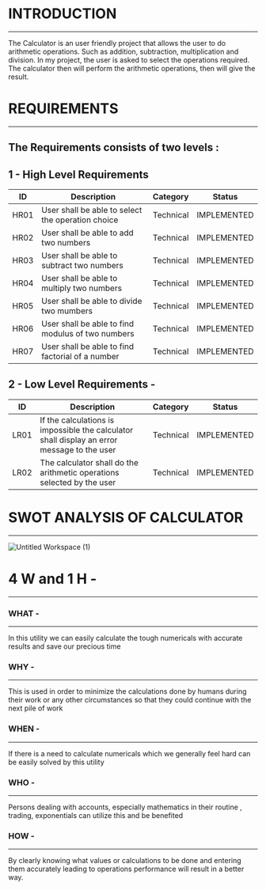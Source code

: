 # INTRODUCTION 
---------------------------------------------------------------------------------------------------------------------------------------------------------------------------------

The Calculator is an user friendly project that allows the user to do arithmetic operations. Such as addition, subtraction, multiplication and division. In my project, the user is asked to select the operations required. The calculator then will perform the arithmetic operations, then will give the result.

# REQUIREMENTS 
---------------------------------------------------------------------------------------------------------------------------------------------------------------------------------

The Requirements consists of two levels :
---------------------------------------------------------------------------------------------------------------------------------------------------------------------------------
 1 - High Level Requirements 
 --------------------------------------------------------------------------------------------------------------------------------------------------------------------------------

| ID | Description | 	Category | Status |
|------|---------------------------------------------------|-----------|-------------|
| HR01 | User shall be able to select the operation choice | Technical | IMPLEMENTED |
| HR02 | User shall be able to add two numbers             | Technical | IMPLEMENTED |
| HR03 | User shall be able to subtract two numbers        | Technical | IMPLEMENTED |
| HR04 | User shall be able to multiply two numbers        | Technical | IMPLEMENTED |
| HR05 | User shall be able to divide two mumbers          | Technical | IMPLEMENTED |
| HR06 | User shall be able to find modulus of two numbers | Technical | IMPLEMENTED |
| HR07 | User shall be able to find factorial of a number  | Technical | IMPLEMENTED |

2 - Low Level Requirements -
---------------------------------------------------------------------------------------------------------------------------------------------------------------------------------

| ID | Description | Category | Status |
|------|---------------------------------------------------------------------------------------------|-----------|-------------|
| LR01 | If the calculations is impossible the calculator shall display an error message to the user | Technical | IMPLEMENTED |
| LR02 | The calculator shall do the arithmetic operations selected by the user                      | Technical | IMPLEMENTED |
    
# SWOT ANALYSIS OF CALCULATOR 
---------------------------------------------------------------------------------------------------------------------------------------------------------------------------------

![Untitled Workspace (1)](https://user-images.githubusercontent.com/98872937/156564177-fced696b-165f-4aed-a9f2-b9527f2e1464.jpg)

# 4 W and 1 H -
---------------------------------------------------------------------------------------------------------------------------------------------------------------------------------

### WHAT -
---------------------------------------------------------------------------------------------------------------------------------------------------------------------------------
In this utility we can easily calculate the tough numericals with accurate results and save our precious time

### WHY - 
---------------------------------------------------------------------------------------------------------------------------------------------------------------------------------
This is used in order to minimize the calculations done by humans during their work or any other circumstances so that they could continue with the next pile of work

### WHEN - 
---------------------------------------------------------------------------------------------------------------------------------------------------------------------------------
If there is a need to calculate numericals which we generally feel hard can be easily solved by this utility 

### WHO - 
---------------------------------------------------------------------------------------------------------------------------------------------------------------------------------
Persons dealing with accounts, especially mathematics in their routine , trading, exponentials can utilize this and be benefited 

### HOW - 
---------------------------------------------------------------------------------------------------------------------------------------------------------------------------------
By clearly knowing what values or calculations to be done and entering them accurately leading to operations performance will result in a better way.
